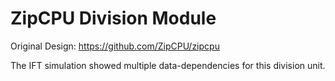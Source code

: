 # ZipCPU Division Module

Original Design:
https://github.com/ZipCPU/zipcpu

The IFT simulation showed multiple data-dependencies for this division unit.
